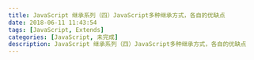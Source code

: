```yaml
---
title: JavaScript 继承系列（四）JavaScript多种继承方式，各自的优缺点
date: 2018-06-11 11:43:54
tags: [JavaScript, Extends]
categories: [JavaScript, 未完成]
description: JavaScript 继承系列（四）JavaScript多种继承方式，各自的优缺点
---
```

